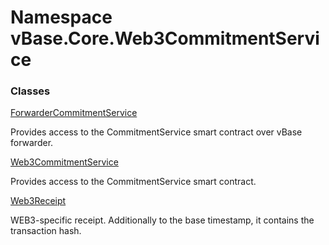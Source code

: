 # <a id="vBase_Core_Web3CommitmentService"></a> Namespace vBase.Core.Web3CommitmentService

### Classes

 [ForwarderCommitmentService](vBase.Core.Web3CommitmentService.ForwarderCommitmentService.md)

Provides access to the CommitmentService smart contract over vBase forwarder.

 [Web3CommitmentService](vBase.Core.Web3CommitmentService.Web3CommitmentService.md)

Provides access to the CommitmentService smart contract.

 [Web3Receipt](vBase.Core.Web3CommitmentService.Web3Receipt.md)

WEB3-specific receipt.
Additionally to the base timestamp, it contains the transaction hash.

